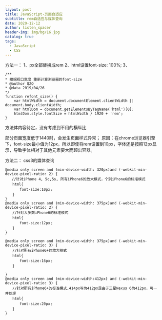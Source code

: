 ```yaml
---
layout: post
title: JavaScript-页面自适应
subtitle: rem自适应与媒体查询
date: 2020-12-12
author: listen_spacer
header-img: img/bg/16.jpg
catalog: true
tags:
  - JavaScript
  - CSS
---
```

方法一：
1、px全部替换成rem
2、html设置font-size: 100%;
3、
```
/**
* 根据视口宽度 重新计算浏览器的font-size
* @author QZQ
* @data 2019/04/26
*/
function refont_size() {
    var htmlWidth = document.documentElement.clientWidth || document.body.clientWidth;
    var htmlDom = document.getElementsByTagName('html')[0];
    htmlDom.style.fontSize = htmlWidth / 1920 + 'rem';
}
``` 
方法体内容待定，没有考虑到不用的横纵比

部分页面宽度低于1440时，会发生页面样式异常；
原因：在chrome浏览器引擎下，font-size最小值为12px，所以即使将rem设置到10px，字体还是按照12px显示，导致字体相对于其他元素要大而超出容器。

方法二：
css3的媒体查询
```
@media only screen and (min-device-width: 320px)and (-webkit-min-device-pixel-ratio: 2) {
   //针对iPhone 4, 5c,5s, 所有iPhone6的放大模式，个别iPhone6的标准模式
　　html{
　　　　font-size:10px;
　　}
}
@media only screen and (min-device-width: 375px)and (-webkit-min-device-pixel-ratio: 2) {
　　//针对大多数iPhone6的标准模式
　　html{
　　　　font-size:12px;
　　}
}
  
@media only screen and (min-device-width: 375px)and (-webkit-min-device-pixel-ratio: 3) {
　　//针对所有iPhone6+的放大模式
　　html{
　　　　font-size:16px;
　　}
  
}
@media only screen and (min-device-width:412px) and (-webkit-min-device-pixel-ratio: 3) {
　　//针对所有iPhone6+的标准模式,414px写为412px是由于三星Nexus 6为412px，可一并处理
　　html{
　　　　font-size:20px;
　　}
}
```